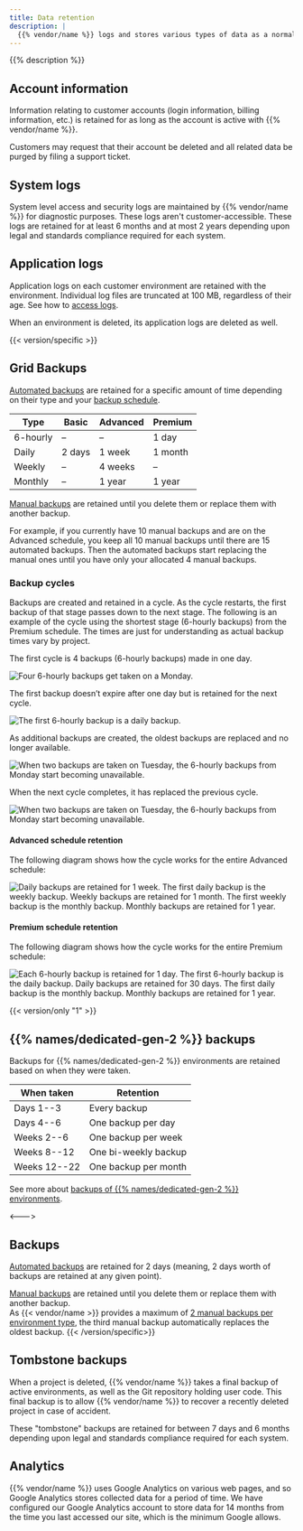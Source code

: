 ```yaml
---
title: Data retention
description: |
  {{% vendor/name %}} logs and stores various types of data as a normal part of its business. This information is only retained as needed to perform relevant business functions. Retention periods vary depending on the type of data stored. If a legal obligation, law enforcement request, or ongoing business need so requires, data may be retained after the original purpose for which it was collected ceases to exist.
---
```


{{% description %}}

## Account information

Information relating to customer accounts (login information, billing information, etc.) is retained for as long as the account is active with {{% vendor/name %}}.

Customers may request that their account be deleted and all related data be purged by filing a support ticket.

## System logs

System level access and security logs are maintained by {{% vendor/name %}} for diagnostic purposes.
These logs aren't customer-accessible.
These logs are retained for at least 6 months and at most 2 years depending upon legal and standards compliance required for each system.

## Application logs

Application logs on each customer environment are retained with the environment.
Individual log files are truncated at 100 MB, regardless of their age.
See how to [access logs](../increase-observability/logs/access-logs.md).

When an environment is deleted, its application logs are deleted as well.

{{< version/specific >}}
<!-- Platform.sh -->
## Grid Backups

[Automated backups](../environments/backup.md#use-automated-backups) are retained for a specific amount of time
depending on their type and your [backup schedule](../environments/backup.md#backup-schedule).

| Type     | Basic  | Advanced | Premium |
| -------- | ------ | -------- | ------- |
| 6-hourly | –      | –        | 1 day   |
| Daily    | 2 days | 1 week   | 1 month |
| Weekly   | –      | 4 weeks  | –       |
| Monthly  | –      | 1 year   | 1 year  |

[Manual backups](../environments/backup.md#create-a-manual-backup) are retained until you delete them or replace them with another backup.

For example, if you currently have 10 manual backups and are on the Advanced schedule,
you keep all 10 manual backups until there are 15 automated backups.
Then the automated backups start replacing the manual ones until you have only your allocated 4 manual backups.

### Backup cycles

Backups are created and retained in a cycle.
As the cycle restarts, the first backup of that stage passes down to the next stage.
The following is an example of the cycle using the shortest stage (6-hourly backups) from the Premium schedule.
The times are just for understanding as actual backup times vary by project.

The first cycle is 4 backups (6-hourly backups) made in one day.

![Four 6-hourly backups get taken on a Monday.](/images/backup-cycles/first-cycle.png "0.215-inline")

The first backup doesn’t expire after one day but is retained for the next cycle.

![The first 6-hourly backup is a daily backup.](/images/backup-cycles/retain.png "0.215-inline")

As additional backups are created, the oldest backups are replaced and no longer available.

![When two backups are taken on Tuesday, the 6-hourly backups from Monday start becoming unavailable.](/images/backup-cycles/replace-backup.png "0.3-inline")

When the next cycle completes, it has replaced the previous cycle.

![When two backups are taken on Tuesday, the 6-hourly backups from Monday start becoming unavailable.](/images/backup-cycles/replace-cycle.png "0.375-inline")

#### Advanced schedule retention

The following diagram shows how the cycle works for the entire Advanced schedule:

![Daily backups are retained for 1 week. The first daily backup is the weekly backup. Weekly backups are retained for 1 month. The first weekly backup is the monthly backup. Monthly backups are retained for 1 year.](/images/backup-cycles/advanced-retention.png "0.6")

#### Premium schedule retention

The following diagram shows how the cycle works for the entire Premium schedule:

![Each 6-hourly backup is retained for 1 day. The first 6-hourly backup is the daily backup. Daily backups are retained for 30 days. The first daily backup is the monthly backup. Monthly backups are retained for 1 year.](/images/backup-cycles/premium-retention.png "0.6")

{{< version/only "1" >}}

## {{% names/dedicated-gen-2 %}} backups

Backups for {{% names/dedicated-gen-2 %}} environments are retained based on when they were taken.

| When taken   | Retention            |
| ------------ | -------------------- |
| Days 1--3    | Every backup         |
| Days 4--6    | One backup per day   |
| Weeks 2--6   | One backup per week  |
| Weeks 8--12  | One bi-weekly backup |
| Weeks 12--22 | One backup per month |

See more about [backups of {{% names/dedicated-gen-2 %}} environments](../dedicated-gen-2/overview/backups.md).

<--->
<!-- Upsun -->
## Backups

[Automated backups](../environments/backup.md#use-automated-backups) are retained for 2 days
(meaning, 2 days worth of backups are retained at any given point).

[Manual backups](../environments/backup.md#create-a-manual-backup) are retained until you delete them or replace them with another backup.</br>
As {{< vendor/name >}} provides a maximum of [2 manual backups per environment type](/security/backups.md),
the third manual backup automatically replaces the oldest backup.
{{< /version/specific>}}

## Tombstone backups

When a project is deleted, {{% vendor/name %}} takes a final backup of active environments, as well as the Git repository holding user code.
This final backup is to allow {{% vendor/name %}} to recover a recently deleted project in case of accident.

These "tombstone" backups are retained for between 7 days and 6 months depending upon legal and standards compliance required for each system.

## Analytics

{{% vendor/name %}} uses Google Analytics on various web pages, and so Google Analytics stores collected data for a period of time.
We have configured our Google Analytics account to store data for 14 months from the time you last accessed our site, which is the minimum Google allows.
